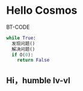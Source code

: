 # Hello Cosmos
BT-CODE
```python
while True:
  发现问题()
  解决问题()
  if O(0):
    return False
```
## Hi，humble __lv-vl__